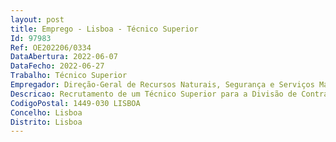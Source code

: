 ```yaml
--- 
layout: post
title: Emprego - Lisboa - Técnico Superior
Id: 97983
Ref: OE202206/0334
DataAbertura: 2022-06-07
DataFecho: 2022-06-27
Trabalho: Técnico Superior
Empregador: Direção-Geral de Recursos Naturais, Segurança e Serviços Marítimos
Descricao: Recrutamento de um Técnico Superior para a Divisão de Contratação Pública da Direção Geral de Recursos Naturais, Segurança e Serviços Marítimos (DGRM).
CodigoPostal: 1449-030 LISBOA
Concelho: Lisboa
Distrito: Lisboa
--- 
```

